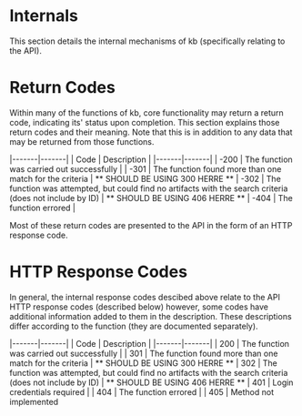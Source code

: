 # Internals #

This section details the internal mechanisms of kb (specifically relating to the API).

# Return Codes #

Within many of the functions of kb, core functionality may return a return code, indicating its' status upon completion.
This section explains those return codes and their meaning. Note that this is in addition to any data that may be returned from those functions.

|-------|-------|
| Code | Description |
|-------|-------|
| -200 | The function was carried out successfully |
| -301 | The function found more than one match for the criteria |    ** SHOULD BE USING 300 HERRE **
| -302 | The function was attempted, but could find no artifacts with the search criteria (does not include by ID) | ** SHOULD BE USING 406 HERRE **
| -404 | The function errored |


Most of these return codes are presented to the API in the form of an HTTP response code.


# HTTP Response Codes #

In general, the internal response codes descibed above relate to the API HTTP response codes (described below) however, some codes have additional information added to them in the description. These descriptions differ according to the function (they are documented separately).

|-------|-------|
| Code | Description |
|-------|-------|
| 200 | The function was carried out successfully |
| 301 | The function found more than one match for the criteria |   ** SHOULD BE USING 300 HERRE **
| 302 | The function was attempted, but could find no artifacts with the search criteria (does not include by ID) | ** SHOULD BE USING 406 HERRE **
| 401 | Login credentials required |
| 404 | The function errored |
| 405 | Method not implemented
